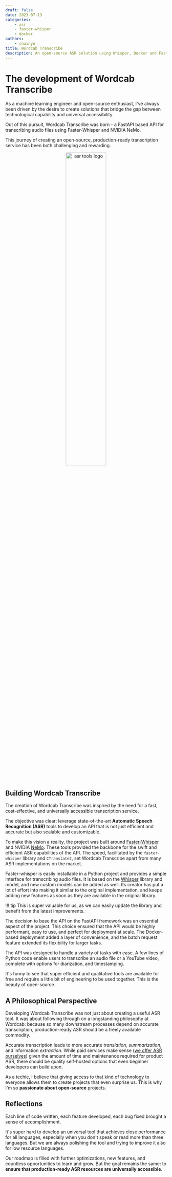 ```yaml
---
draft: false
date: 2023-07-13
categories:
    - asr
    - faster-whisper
    - docker
authors:
    - chainyo
title: Wordcab Transcribe
description: An open-source ASR solution using Whisper, Docker and FastAPI
---
```


# The development of Wordcab Transcribe

As a machine learning engineer and open-source enthusiast, I've always been driven by the desire to create solutions 
that bridge the gap between technological capability and universal accessibility. 

Out of this pursuit, Wordcab Transcribe was born - a FastAPI based API for transcribing audio files using Faster-Whisper 
and NVIDIA NeMo.

This journey of creating an open-source, production-ready transcription service has been both challenging and rewarding.

<p align="center">
    <img
        src="https://github.com/Wordcab/wordcab-posts/blob/main/docs/assets/images/wordcab_transcribe_asset.png?raw=true"
        alt="asr tools logo" width="50%"
    />
</p>

<!-- more -->

## Building Wordcab Transcribe

The creation of Wordcab Transcribe was inspired by the need for a fast, cost-effective, and universally accessible 
transcription service.

The objective was clear: leverage state-of-the-art **Automatic Speech Recognition (ASR)** tools to develop an API that 
is not just efficient and accurate but also scalable and customizable.

To make this vision a reality, the project was built around [Faster-Whisper](https://github.com/guillaumekln/faster-whisper) 
and NVIDIA [NeMo](https://github.com/NVIDIA/NeMo). These tools provided the backbone for the swift and efficient ASR 
capabilities of the API. The speed, facilitated by the `faster-whisper` library and `CTranslate2`, set Wordcab Transcribe 
apart from many ASR implementations on the market.

Faster-whisper is easily installable in a Python project and provides a simple interface for transcribing audio files.
It is based on the [Whisper](https://github.com/openai/whisper) library and model, and new custom models can be added
as well. Its creator has put a lot of effort into making it similar to the original implementation, and keeps adding
new features as soon as they are available in the original library.

!!! tip
    This is super valuable for us, as we can easily update the library and benefit from the latest improvements.

The decision to base the API on the FastAPI framework was an essential aspect of the project. This choice ensured that 
the API would be highly performant, easy to use, and perfect for deployment at scale. The Docker-based deployment added 
a layer of convenience, and the batch request feature extended its flexibility for larger tasks.

The API was designed to handle a variety of tasks with ease. A few lines of Python code enable users to transcribe an 
audio file or a YouTube video, complete with options for diarization, and timestamping.

It's funny to see that super efficient and qualitative tools are available for free and require a little bit of 
engineering to be used together. This is the beauty of open-source.

## A Philosophical Perspective

Developing Wordcab Transcribe was not just about creating a useful ASR tool. It was about following through on a 
longstanding philosophy at Wordcab: because so many downstream processes depend on accurate transcription, production-ready 
ASR should be a freely available commodity.

Accurate transcription leads to more accurate _translation_, _summarization_, and information _extraction_. While paid services 
make sense ([we offer ASR ourselves](https://wordcab.com/)) given the amount of time and maintenance required for product 
ASR, there should be quality self-hosted options that even beginner developers can build upon.

As a techie, I believe that giving access to that kind of technology to everyone allows them to create projects that even 
surprise us. This is why I'm so **passionate about open-source** projects.

## Reflections

Each line of code written, each feature developed, each bug fixed brought a sense of accomplishment.

It's super hard to develop an universal tool that achieves close performance for all languages, especially when you
don't speak or read more than three languages. But we are always polishing the tool and trying to improve it also for
low resource languages.

Our roadmap is filled with further optimizations, new features, and countless opportunities to learn and grow. But the 
goal remains the same: to **ensure that production-ready ASR resources are universally accessible**.